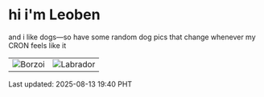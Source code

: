 # hi i'm Leoben

and i like dogs—so have some random dog pics that change whenever my CRON feels like it

|  |  |
|--------|----------|
| ![Borzoi](https://random-dog-vercel.vercel.app/api/random-borzoi?v=1755085236) | ![Labrador](https://random-dog-vercel.vercel.app/api/random-labrador?v=1755085236) |

Last updated: 2025-08-13 19:40 PHT
